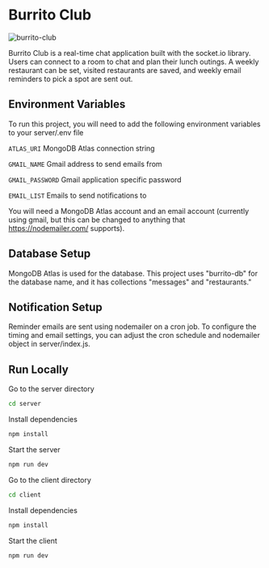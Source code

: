 # Burrito Club
![burrito-club](https://github.com/user-attachments/assets/10546985-c1a7-4d63-bf90-bb3e9e395fd3)

Burrito Club is a real-time chat application built with the socket.io library. Users can connect to a room to chat and plan their lunch outings. A weekly restaurant can be set, visited restaurants are saved, and weekly email reminders to pick a spot are sent out.

## Environment Variables
To run this project, you will need to add the following environment variables to your server/.env file

`ATLAS_URI` MongoDB Atlas connection string

`GMAIL_NAME` Gmail address to send emails from

`GMAIL_PASSWORD` Gmail application specific password

`EMAIL_LIST` Emails to send notifications to


You will need a MongoDB Atlas account and an email account (currently using gmail, but this can be changed to anything that https://nodemailer.com/ supports).

## Database Setup
MongoDB Atlas is used for the database. This project uses "burrito-db" for the database name, and it has collections "messages" and "restaurants."

## Notification Setup
Reminder emails are sent using nodemailer on a cron job. To configure the timing and email settings, you can adjust the cron schedule and nodemailer object in server/index.js.

## Run Locally
Go to the server directory

```bash
cd server
```

Install dependencies

```bash
npm install
```

Start the server

```bash
npm run dev
```

Go to the client directory

```bash
cd client
```

Install dependencies

```bash
npm install
```

Start the client

```bash
npm run dev
```
